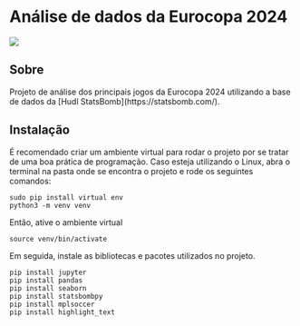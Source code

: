 <h1>Análise de dados da Eurocopa 2024</h1>
<p>
<img src="https://img.shields.io/badge/status-em%20desenvolvimento-green"</>
</p>
<h2>Sobre</h2>
<p>Projeto de análise dos principais jogos da Eurocopa 2024 utilizando a base de dados da [Hudl StatsBomb](https://statsbomb.com/).</p>
<h2>Instalação</h2>

É recomendado criar um ambiente virtual para rodar o projeto por se tratar de uma boa prática de programação. 
Caso esteja utilizando o Linux, abra o terminal na pasta onde se encontra o projeto e rode os seguintes comandos:

```
sudo pip install virtual env
python3 -m venv venv
```
Então, ative o ambiente virtual

```
source venv/bin/activate
```
Em seguida, instale as bibliotecas e pacotes utilizados no projeto. 

```
pip install jupyter
pip install pandas
pip install seaborn
pip install statsbombpy
pip install mplsoccer
pip install highlight_text

```

